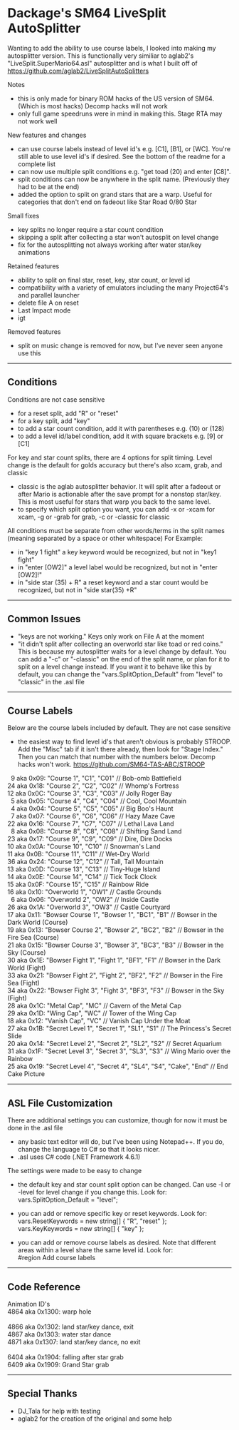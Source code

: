 # Dackage's SM64 LiveSplit AutoSplitter

Wanting to add the ability to use course labels, I looked into making my autosplitter version. This is
	functionally very similiar to aglab2's "LiveSplit.SuperMario64.asl" autosplitter and is what I built off of
	https://github.com/aglab2/LiveSplitAutoSplitters

Notes
- this is only made for binary ROM hacks of the US version of SM64. (Which is most hacks) Decomp hacks will not work
- only full game speedruns were in mind in making this. Stage RTA may not work well

New features and changes
- can use course labels instead of level id's e.g. [C1], [B1], or [WC]. You're still able to use level id's if desired.
	See the bottom of the readme for a complete list
- can now use multiple split conditions e.g. "get toad (20) and enter [C8]".
- split conditions can now be anywhere in the split name. (Previously they had to be at the end)
- added the option to split on grand stars that are a warp. Useful for categories that don't end on fadeout
	like Star Road 0/80 Star

Small fixes
- key splits no longer require a star count condition
- skipping a split after collecting a star won't autosplit on level change
- fix for the autosplitting not always working after water star/key animations

Retained features
- ability to split on final star, reset, key, star count, or level id
- compatibility with a variety of emulators including the many Project64's and parallel launcher
- delete file A on reset
- Last Impact mode
- igt

Removed features
- split on music change is removed for now, but I've never seen anyone use this

----------
Conditions
----------

Conditions are not case sensitive

- for a reset split, add "R" or "reset"
- for a key split, add "key"
- to add a star count condition, add it with parentheses e.g. (10) or (128)
- to add a level id/label condition, add it with square brackets e.g. [9] or [C1]

For key and star count splits, there are 4 options for split timing. Level change is the default for golds accuracy but
	there's also xcam, grab, and classic
- classic is the aglab autosplitter behavior. It will split after a fadeout or after Mario is actionable after the save
	prompt for a nonstop star/key. This is most useful for stars that warp you back to the same level.
- to specify which split option you want, you can add -x or -xcam for xcam, -g or -grab for grab, -c
	or -classic for classic

All conditions must be separate from other words/terms in the split names (meaning separated by a space or other whitespace)
	For Example:
- in "key 1 fight" a key keyword would be recognized, but not in "key1 fight"
- in "enter [OW2]" a level label would be recognized, but not in "enter [OW2]!"
- in "side star (35) + R" a reset keyword and a star count would be recognized, but not in "side star(35) +R"

----------
Common Issues
----------
- "keys are not working." Keys only work on File A at the moment
- "it didn't split after collecting an overworld star like toad or red coins." This is because my autosplitter waits for a level change by default.
	You can add a "-c" or "-classic" on the end of the split name, or plan for it to split on a level change instead. If you want it to
	behave like this by default, you can change the "vars.SplitOption_Default" from "level" to "classic" in the .asl file

-------------
Course Labels
-------------

Below are the course labels included by default. They are not case sensitive
- the easiest way to find level id's that aren't obvious is probably STROOP. Add the "Misc" tab if it isn't there
	already, then look for "Stage Index." Then you can match that number with the numbers below. Decomp hacks won't work.
	https://github.com/SM64-TAS-ABC/STROOP

&nbsp; 9 aka 0x09: "Course 1", "C1", "C01" // Bob-omb Battlefield<br />
24 aka 0x18: "Course 2", "C2", "C02" // Whomp's Fortress<br />
12 aka 0x0C: "Course 3", "C3", "C03" // Jolly Roger Bay<br />
&nbsp; 5 aka 0x05: "Course 4", "C4", "C04" // Cool, Cool Mountain<br />
&nbsp; 4 aka 0x04: "Course 5", "C5", "C05" // Big Boo's Haunt<br />
&nbsp; 7 aka 0x07: "Course 6", "C6", "C06" // Hazy Maze Cave<br />
22 aka 0x16: "Course 7", "C7", "C07" // Lethal Lava Land<br />
&nbsp; 8 aka 0x08: "Course 8", "C8", "C08" // Shifting Sand Land<br />
23 aka 0x17: "Course 9", "C9", "C09" // Dire, Dire Docks<br />
10 aka 0x0A: "Course 10", "C10" // Snowman's Land<br />
11 aka 0x0B: "Course 11", "C11" // Wet-Dry World<br />
36 aka 0x24: "Course 12", "C12" // Tall, Tall Mountain<br />
13 aka 0x0D: "Course 13", "C13" // Tiny-Huge Island<br />
14 aka 0x0E: "Course 14", "C14" // Tick Tock Clock<br />
15 aka 0x0F: "Course 15", "C15" // Rainbow Ride<br />
16 aka 0x10: "Overworld 1", "OW1" // Castle Grounds<br />
&nbsp; 6 aka 0x06: "Overworld 2", "OW2" // Inside Castle<br />
26 aka 0x1A: "Overworld 3", "OW3" // Castle Courtyard<br />
17 aka 0x11: "Bowser Course 1", "Bowser 1", "BC1", "B1" // Bowser in the Dark World (Course)<br />
19 aka 0x13: "Bowser Course 2", "Bowser 2", "BC2", "B2" // Bowser in the Fire Sea (Course)<br />
21 aka 0x15: "Bowser Course 3", "Bowser 3", "BC3", "B3" // Bowser in the Sky (Course)<br />
30 aka 0x1E: "Bowser Fight 1", "Fight 1", "BF1", "F1" // Bowser in the Dark World (Fight)<br />
33 aka 0x21: "Bowser Fight 2", "Fight 2", "BF2", "F2" // Bowser in the Fire Sea (Fight)<br />
34 aka 0x22: "Bowser Fight 3", "Fight 3", "BF3", "F3" // Bowser in the Sky (Fight)<br />
28 aka 0x1C: "Metal Cap", "MC" // Cavern of the Metal Cap<br />
29 aka 0x1D: "Wing Cap", "WC" // Tower of the Wing Cap<br />
18 aka 0x12: "Vanish Cap", "VC" // Vanish Cap Under the Moat<br />
27 aka 0x1B: "Secret Level 1", "Secret 1", "SL1", "S1" // The Princess's Secret Slide<br />
20 aka 0x14: "Secret Level 2", "Secret 2", "SL2", "S2" // Secret Aquarium<br />
31 aka 0x1F: "Secret Level 3", "Secret 3", "SL3", "S3" // Wing Mario over the Rainbow<br />
25 aka 0x19: "Secret Level 4", "Secret 4", "SL4", "S4", "Cake", "End" // End Cake Picture<br />

----------------------
ASL File Customization
----------------------

There are additional settings you can customize, though for now it must be done in the .asl file
- any basic text editor will do, but I've been using Notepad++. If you do, change the language to C#
	so that it looks nicer.
- .asl uses C# code (.NET Framework 4.6.1)

The settings were made to be easy to change
- the default key and star count split option can be changed. Can use -l or -level for level change if
	you change this. Look for:<br />
	vars.SplitOption_Default = "level";<br />
	
- you can add or remove specific key or reset keywords. Look for:<br />
	vars.ResetKeywords = new string[] { "R", "reset" };<br />
	vars.KeyKeywords = new string[] { "key" };<br />
	
- you can add or remove course labels as desired. Note that different areas within a level share the
	same level id. Look for:<br />
	#region Add course labels<br />

--------------
Code Reference
--------------

Animation ID's<br />
4864 aka 0x1300: warp hole<br />
<br />
4866 aka 0x1302: land star/key dance, exit<br />
4867 aka 0x1303: water star dance<br />
4871 aka 0x1307: land star/key dance, no exit<br />
<br />
6404 aka 0x1904: falling after star grab<br />
6409 aka 0x1909: Grand Star grab<br />

--------------
Special Thanks
--------------

- DJ_Tala for help with testing
- aglab2 for the creation of the original and some help